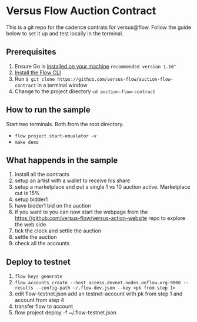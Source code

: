 # Versus Flow Auction Contract

This is a git repo for the cadence contrats for versus@flow. Follow the guide below to set it up and test locally in the terminal.

## Prerequisites

1. Ensure Go is [installed on your machine](https://golang.org/dl/) `recommended version 1.16^`
2. [Install the Flow CLI](https://docs.onflow.org/docs/cli) 
3. Run `$ git clone https://github.com/versus-flow/auction-flow-contract` in a terminal window
4. Change to the project directory `cd auction-flow-contract`

## How to run the sample

Start two terminals. Both from the root directory.
 - `flow project start-emualator -v`
- `make demo`

## What happends in the sample

1. install all the contracts
2. setup an artist with a wallet to receive his share
2. setup a marketplace and put a single 1 vs 10 auction active. Marketplace cut is 15%
3. setup bidder1 
4. have bidder1 bid on the auction
5. if you want to you can now start the webpage from the https://github.com/versus-flow/versus-action-website repo to explore the web side 
6. tick the clock and settle the auction
7. settle the auction
8. check all the accounts


## Deploy to testnet

 1. `flow keys generate`
 2. `flow accounts create --host access.devnet.nodes.onflow.org:9000 --results --config-path ~/.flow-dev.json --key <pk from step 1>`
 3. edit flow-testnet.json add an testnet-account with pk from step 1 and account from step 4
 4. transfer flow to account
 5. flow project deploy -f ~/.flow-testnet.json



